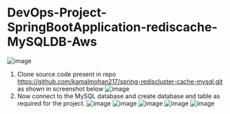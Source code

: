 # DevOps-Project-SpringBootApplication-rediscache-MySQLDB-Aws
![image](https://github.com/kamalmohan217/DevOps-Project-SpringBootApplication-rediscache-MySQLDB-Aws/assets/128888356/ec8c4201-5bb5-42c7-9996-f740eed7371c)
1. Clone source code present in repo https://github.com/kamalmohan217/spring-rediscluster-cache-mysql.git as shown in screenshot below
![image](https://github.com/kamalmohan217/DevOps-Project-SpringBootApplication-rediscache-MySQLDB-Aws/assets/128888356/10bbff8d-19f1-44a5-876e-6b62b2c0a3f0)
2. Now connect to the MySQL database and create database and table as required for the project.
![image](https://github.com/kamalmohan217/DevOps-Project-SpringBootApplication-rediscache-MySQLDB-Aws/assets/128888356/c943c9b0-8b3e-4dac-bb43-cdb390da20b3)
![image](https://github.com/kamalmohan217/DevOps-Project-SpringBootApplication-rediscache-MySQLDB-Aws/assets/128888356/cdc2b46f-5324-41c1-9161-335b24bec182)
![image](https://github.com/kamalmohan217/DevOps-Project-SpringBootApplication-rediscache-MySQLDB-Aws/assets/128888356/0b772992-59af-400e-89fb-b69c264cae1c)
![image](https://github.com/kamalmohan217/DevOps-Project-SpringBootApplication-rediscache-MySQLDB-Aws/assets/128888356/01e61729-e239-42ea-9836-382f51eb9164)
![image](https://github.com/kamalmohan217/DevOps-Project-SpringBootApplication-rediscache-MySQLDB-Aws/assets/128888356/e2b82324-2b99-4d7e-afc3-dc7dfb53bb55)
